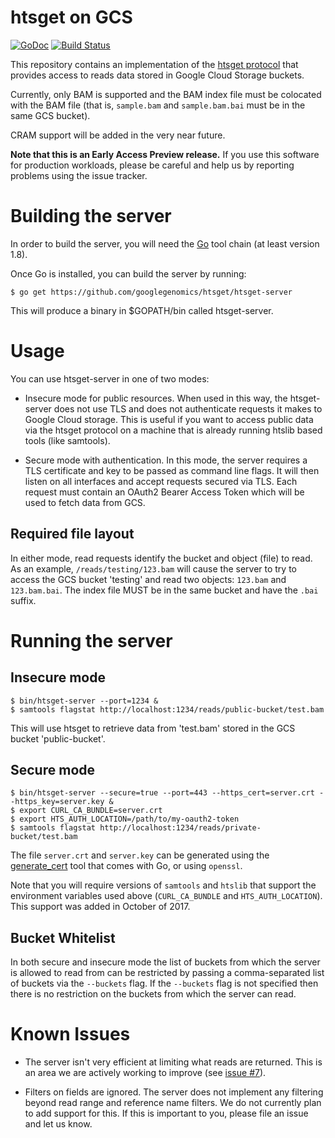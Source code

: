 # htsget on GCS

[![GoDoc](https://godoc.org/github.com/googlegenomics/htsget?status.svg)](http://godoc.org/github.com/googlegenomics/htsget)
[![Build Status](https://travis-ci.org/googlegenomics/htsget.svg?branch=master)](https://travis-ci.org/googlegenomics/htsget)

This repository contains an implementation of the [htsget
protocol](http://samtools.github.io/hts-specs/htsget.html) that provides access
to reads data stored in Google Cloud Storage buckets.

Currently, only BAM is supported and the BAM index file must be colocated with
the BAM file (that is, `sample.bam` and `sample.bam.bai` must be in the same
GCS bucket).

CRAM support will be added in the very near future.

**Note that this is an Early Access Preview release.**  If you use this software
for production workloads, please be careful and help us by reporting problems
using the issue tracker.

# Building the server

In order to build the server, you will need the [Go](https://golang.org/) tool
chain (at least version 1.8).

Once Go is installed, you can build the server by running:

```
$ go get https://github.com/googlegenomics/htsget/htsget-server
```

This will produce a binary in $GOPATH/bin called htsget-server.

# Usage

You can use htsget-server in one of two modes:

* Insecure mode for public resources.  When used in this way, the htsget-server
does not use TLS and does not authenticate requests it makes to Google Cloud
storage.  This is useful if you want to access public data via the htsget
protocol on a machine that is already running htslib based tools (like
samtools).

* Secure mode with authentication.  In this mode, the server requires a TLS
certificate and key to be passed as command line flags.  It will then listen on
all interfaces and accept requests secured via TLS.  Each request must contain
an OAuth2 Bearer Access Token which will be used to fetch data from GCS.

## Required file layout

In either mode, read requests identify the bucket and object (file) to read.
As an example, `/reads/testing/123.bam` will cause the server to try to access
the GCS bucket 'testing' and read two objects: `123.bam` and `123.bam.bai`.
The index file MUST be in the same bucket and have the `.bai` suffix.

# Running the server

## Insecure mode

```
$ bin/htsget-server --port=1234 &
$ samtools flagstat http://localhost:1234/reads/public-bucket/test.bam
```

This will use htsget to retrieve data from 'test.bam' stored in the GCS bucket
'public-bucket'.

## Secure mode

```
$ bin/htsget-server --secure=true --port=443 --https_cert=server.crt --https_key=server.key &
$ export CURL_CA_BUNDLE=server.crt
$ export HTS_AUTH_LOCATION=/path/to/my-oauth2-token
$ samtools flagstat http://localhost:1234/reads/private-bucket/test.bam
```

The file `server.crt` and `server.key` can be generated using the
[generate_cert](https://golang.org/src/crypto/tls/generate_cert.go) tool that
comes with Go, or using `openssl`.

Note that you will require versions of `samtools` and `htslib` that support the
environment variables used above (`CURL_CA_BUNDLE` and `HTS_AUTH_LOCATION`).
This support was added in October of 2017.

## Bucket Whitelist

In both secure and insecure mode the list of buckets from which the server is
allowed to read from can be restricted by passing a comma-separated list of
buckets via the `--buckets` flag. If the `--buckets` flag is not specified then
there is no restriction on the buckets from which the server can read.

# Known Issues

* The server isn't very efficient at limiting what reads are returned.  This is
an area we are actively working to improve (see [issue #7][i7]).

* Filters on fields are ignored.  The server does not implement any filtering
beyond read range and reference name filters.  We do not currently plan to add
support for this.  If this is important to you, please file an issue and let us
know.

[i7]: https://github.com/googlegenomics/htsget/issues/7
